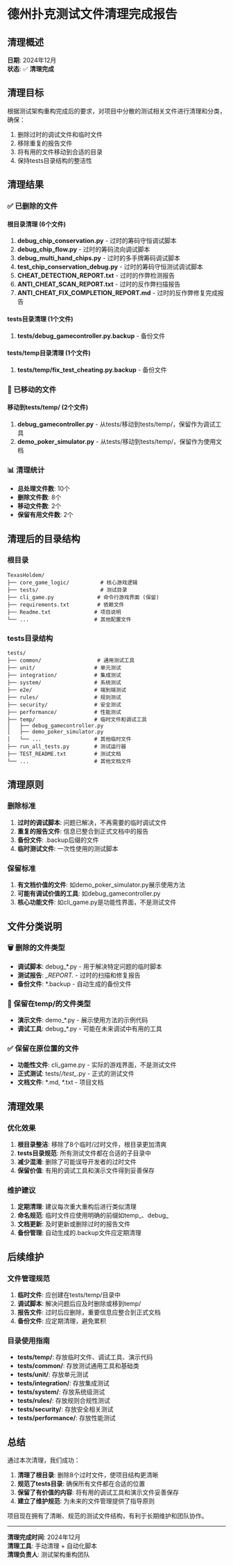 # 德州扑克测试文件清理完成报告

## 清理概述

**日期**: 2024年12月  
**状态**: ✅ **清理完成**

## 清理目标

根据测试架构重构完成后的要求，对项目中分散的测试相关文件进行清理和分类，确保：
1. 删除过时的调试文件和临时文件
2. 移除重复的报告文件
3. 将有用的文件移动到合适的目录
4. 保持tests目录结构的整洁性

## 清理结果

### ✅ 已删除的文件

#### 根目录清理 (6个文件)
1. **debug_chip_conservation.py** - 过时的筹码守恒调试脚本
2. **debug_chip_flow.py** - 过时的筹码流向调试脚本  
3. **debug_multi_hand_chips.py** - 过时的多手牌筹码调试脚本
4. **test_chip_conservation_debug.py** - 过时的筹码守恒测试调试脚本
5. **CHEAT_DETECTION_REPORT.txt** - 过时的作弊检测报告
6. **ANTI_CHEAT_SCAN_REPORT.txt** - 过时的反作弊扫描报告
7. **ANTI_CHEAT_FIX_COMPLETION_REPORT.md** - 过时的反作弊修复完成报告

#### tests目录清理 (1个文件)
1. **tests/debug_gamecontroller.py.backup** - 备份文件

#### tests/temp目录清理 (1个文件)
1. **tests/temp/fix_test_cheating.py.backup** - 备份文件

### 📁 已移动的文件

#### 移动到tests/temp/ (2个文件)
1. **debug_gamecontroller.py** - 从tests/移动到tests/temp/，保留作为调试工具
2. **demo_poker_simulator.py** - 从tests/移动到tests/temp/，保留作为使用文档

### 📊 清理统计

- **总处理文件数**: 10个
- **删除文件数**: 8个  
- **移动文件数**: 2个
- **保留有用文件数**: 2个

## 清理后的目录结构

### 根目录
```
TexasHoldem/
├── core_game_logic/          # 核心游戏逻辑
├── tests/                    # 测试目录
├── cli_game.py              # 命令行游戏界面 (保留)
├── requirements.txt         # 依赖文件
├── Readme.txt              # 项目说明
└── ...                     # 其他配置文件
```

### tests目录结构
```
tests/
├── common/                  # 通用测试工具
├── unit/                   # 单元测试
├── integration/            # 集成测试  
├── system/                 # 系统测试
├── e2e/                    # 端到端测试
├── rules/                  # 规则测试
├── security/               # 安全测试
├── performance/            # 性能测试
├── temp/                   # 临时文件和调试工具
│   ├── debug_gamecontroller.py
│   ├── demo_poker_simulator.py
│   └── ...                 # 其他临时文件
├── run_all_tests.py        # 测试运行器
├── TEST_README.txt         # 测试文档
└── ...                     # 其他文档文件
```

## 清理原则

### 删除标准
1. **过时的调试脚本**: 问题已解决，不再需要的临时调试文件
2. **重复的报告文件**: 信息已整合到正式文档中的报告
3. **备份文件**: .backup后缀的文件
4. **临时测试文件**: 一次性使用的测试脚本

### 保留标准  
1. **有文档价值的文件**: 如demo_poker_simulator.py展示使用方法
2. **可能有调试价值的工具**: 如debug_gamecontroller.py
3. **核心功能文件**: 如cli_game.py是功能性界面，不是测试文件

## 文件分类说明

### 🗑️ 删除的文件类型
- **调试脚本**: debug_*.py - 用于解决特定问题的临时脚本
- **测试报告**: *_REPORT.* - 过时的扫描和修复报告
- **备份文件**: *.backup - 自动生成的备份文件

### 📁 保留在temp/的文件类型  
- **演示文件**: demo_*.py - 展示使用方法的示例代码
- **调试工具**: debug_*.py - 可能在未来调试中有用的工具

### ✅ 保留在原位置的文件
- **功能性文件**: cli_game.py - 实际的游戏界面，不是测试文件
- **正式测试**: tests/*/test_*.py - 正式的测试文件
- **文档文件**: *.md, *.txt - 项目文档

## 清理效果

### 优化效果
1. **根目录整洁**: 移除了8个临时/过时文件，根目录更加清爽
2. **tests目录规范**: 所有测试文件都在合适的子目录中
3. **减少混淆**: 删除了可能误导开发者的过时文件
4. **保留价值**: 有用的调试工具和演示文件得到妥善保存

### 维护建议
1. **定期清理**: 建议每次重大重构后进行类似清理
2. **命名规范**: 临时文件应使用明确的前缀如temp_、debug_
3. **文档更新**: 及时更新或删除过时的报告文件
4. **备份管理**: 自动生成的.backup文件应定期清理

## 后续维护

### 文件管理规范
1. **临时文件**: 应创建在tests/temp/目录中
2. **调试脚本**: 解决问题后应及时删除或移到temp/
3. **报告文件**: 过时后应删除，重要信息应整合到正式文档
4. **备份文件**: 应定期清理，避免累积

### 目录使用指南
- **tests/temp/**: 存放临时文件、调试工具、演示代码
- **tests/common/**: 存放测试通用工具和基础类
- **tests/unit/**: 存放单元测试
- **tests/integration/**: 存放集成测试
- **tests/system/**: 存放系统级测试
- **tests/rules/**: 存放规则合规性测试
- **tests/security/**: 存放安全相关测试
- **tests/performance/**: 存放性能测试

## 总结

通过本次清理，我们成功：

1. **清理了根目录**: 删除8个过时文件，使项目结构更清晰
2. **规范了tests目录**: 确保所有文件都在合适的位置
3. **保留了有价值的内容**: 将有用的调试工具和演示文件妥善保存
4. **建立了维护规范**: 为未来的文件管理提供了指导原则

项目现在拥有了清晰、规范的测试文件结构，有利于长期维护和团队协作。

---
**清理完成时间**: 2024年12月  
**清理工具**: 手动清理 + 自动化脚本  
**清理负责人**: 测试架构重构团队 